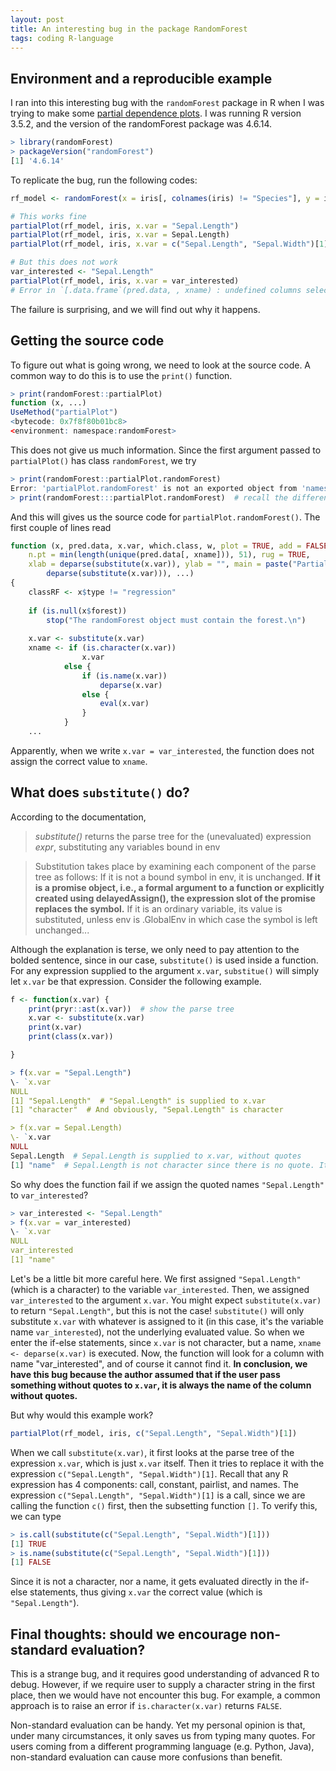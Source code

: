 ```yaml
---
layout: post
title: An interesting bug in the package RandomForest
tags: coding R-language
---
```


## Environment and a reproducible example

I ran into this interesting bug with the `randomForest` package in R when I was trying to make some [partial dependence plots](https://journal.r-project.org/archive/2017/RJ-2017-016/RJ-2017-016.pdf). I was running R version 3.5.2, and the version of the randomForest package was 4.6.14.

```r
> library(randomForest)
> packageVersion("randomForest")
[1] '4.6.14'
```

To replicate the bug, run the following codes:
```r
rf_model <- randomForest(x = iris[, colnames(iris) != "Species"], y = iris$Species)

# This works fine
partialPlot(rf_model, iris, x.var = "Sepal.Length")
partialPlot(rf_model, iris, x.var = Sepal.Length)
partialPlot(rf_model, iris, x.var = c("Sepal.Length", "Sepal.Width")[1])

# But this does not work
var_interested <- "Sepal.Length"
partialPlot(rf_model, iris, x.var = var_interested)
# Error in `[.data.frame`(pred.data, , xname) : undefined columns selected
```

The failure is surprising, and we will find out why it happens.

## Getting the source code

To figure out what is going wrong, we need to look at the source code. A common way to do this is to use the `print()` function.

```r
> print(randomForest::partialPlot)
function (x, ...) 
UseMethod("partialPlot")
<bytecode: 0x7f8f80b01bc8>
<environment: namespace:randomForest>
```

This does not give us much information. Since the first argument passed to `partialPlot()` has class `randomForest`, we try

```r
> print(randomForest::partialPlot.randomForest)
Error: 'partialPlot.randomForest' is not an exported object from 'namespace:randomForest'
> print(randomForest:::partialPlot.randomForest)  # recall the difference between :: and :::
```

And this will gives us the source code for `partialPlot.randomForest()`. The first couple of lines read

```r
function (x, pred.data, x.var, which.class, w, plot = TRUE, add = FALSE, 
    n.pt = min(length(unique(pred.data[, xname])), 51), rug = TRUE, 
    xlab = deparse(substitute(x.var)), ylab = "", main = paste("Partial Dependence on", 
        deparse(substitute(x.var))), ...) 
{
    classRF <- x$type != "regression"
    
    if (is.null(x$forest)) 
        stop("The randomForest object must contain the forest.\n")
        
    x.var <- substitute(x.var)
    xname <- if (is.character(x.var)) 
                x.var
            else {
                if (is.name(x.var)) 
                    deparse(x.var)
                else {
                    eval(x.var)
                }
            }
    ...
```

Apparently, when we write `x.var = var_interested`, the function does not assign the correct value to `xname`.

## What does `substitute()` do?

According to the documentation,

>_substitute()_ returns the parse tree for the (unevaluated) expression _expr_, substituting any variables bound in env

>Substitution takes place by examining each component of the parse tree as follows: If it is not a bound symbol in env, it is unchanged. **If it is a promise object, i.e., a formal argument to a function or explicitly created using delayedAssign(), the expression slot of the promise replaces the symbol.** If it is an ordinary variable, its value is substituted, unless env is .GlobalEnv in which case the symbol is left unchanged...

Although the explanation is terse, we only need to pay attention to the bolded sentence, since in our case, `substitute()` is used inside a function. For any expression supplied to the argument `x.var`, `substitue()` will simply let `x.var` be that expression. Consider the following example.

```r
f <- function(x.var) {
    print(pryr::ast(x.var))  # show the parse tree
    x.var <- substitute(x.var)
    print(x.var)
    print(class(x.var))

}

> f(x.var = "Sepal.Length")
\- `x.var 
NULL
[1] "Sepal.Length"  # "Sepal.Length" is supplied to x.var
[1] "character"  # And obviously, "Sepal.Length" is character

> f(x.var = Sepal.Length)
\- `x.var 
NULL
Sepal.Length  # Sepal.Length is supplied to x.var, without quotes
[1] "name"  # Sepal.Length is not character since there is no quote. It's just a name.
```

So why does the function fail if we assign the quoted names `"Sepal.Length"` to `var_interested`?

```r
> var_interested <- "Sepal.Length"
> f(x.var = var_interested)
\- `x.var 
NULL
var_interested
[1] "name"
```

Let's be a little bit more careful here. We first assigned `"Sepal.Length"` (which is a character) to the variable `var_interested`. Then, we assigned `var_interested` to the argument `x.var`. You might expect `substitute(x.var)` to return `"Sepal.Length"`, but this is not the case! `substitute()` will only substitute `x.var` with whatever is assigned to it (in this case, it's the variable name `var_interested`), not the underlying evaluated value. So when we enter the if-else statements, since `x.var` is not character, but a name, `xname <- deparse(x.var)` is executed. Now, the function will look for a column with name "var_interested", and of course it cannot find it. **In conclusion, we have this bug because the author assumed that if the user pass something without quotes to `x.var`, it is always the name of the column without quotes.**

But why would this example work? 
```r
partialPlot(rf_model, iris, c("Sepal.Length", "Sepal.Width")[1])
```

When we call `substitute(x.var)`, it first looks at the parse tree of the expression `x.var`, which is just `x.var` itself. Then it tries to replace it with the expression `c("Sepal.Length", "Sepal.Width")[1]`. Recall that any R expression has 4 components: call, constant, pairlist, and names. The expression `c("Sepal.Length", "Sepal.Width")[1]` is a call, since we are calling the function `c()` first, then the subsetting function `[]`. To verify this, we can type

```r
> is.call(substitute(c("Sepal.Length", "Sepal.Width")[1]))
[1] TRUE
> is.name(substitute(c("Sepal.Length", "Sepal.Width")[1]))
[1] FALSE
```

Since it is not a character, nor a name, it gets evaluated directly in the if-else statements, thus giving `x.var` the correct value (which is `"Sepal.Length"`).

## Final thoughts: should we encourage non-standard evaluation?

This is a strange bug, and it requires good understanding of advanced R to debug. However, if we require user to supply a character string in the first place, then we would have not encounter this bug. For example, a common approach is to raise an error if `is.character(x.var)` returns `FALSE`.

Non-standard evaluation can be handy. Yet my personal opinion is that, under many circumstances, it only saves us from typing many quotes. For users coming from a different programming language (e.g. Python, Java), non-standard evaluation can cause more confusions than benefit.
